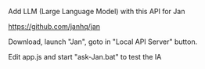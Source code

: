 
Add LLM (Large Language Model) with this API for Jan 

https://github.com/janhq/jan

Download, launch "Jan", goto in "Local API Server" button.

Edit app.js and start "ask-Jan.bat" to test the IA 